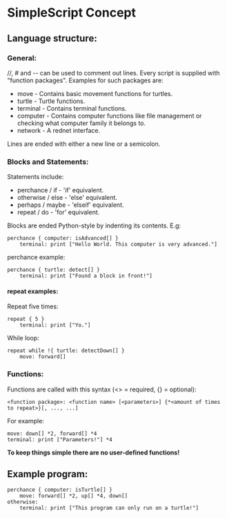 # SimpleScript Concept

## Language structure:

### General:
//, # and -- can be used to comment out lines.
Every script is supplied with "function packages".
Examples for such packages are:
* move - Contains basic movement functions for turtles.
* turtle - Turtle functions.
* terminal - Contains terminal functions.
* computer - Contains computer functions like file management or checking what computer family it belongs to.
* network - A rednet interface.

Lines are ended with either a new line or a semicolon.

### Blocks and Statements:
Statements include:
* perchance / if - 'if' equivalent.
* otherwise / else - 'else' equivalent.
* perhaps / maybe - 'elseif' equivalent.
* repeat / do - 'for' equivalent.

Blocks are ended Python-style by indenting its contents.
E.g:
```
perchance { computer: isAdvanced[] }
	terminal: print ["Hello World. This computer is very advanced."]
```

perchance example:
```
perchance { turtle: detect[] }
	terminal: print ["Found a block in front!"]
```
	
#### repeat examples:
Repeat five times:
```
repeat { 5 }
	terminal: print ["Yo."]
```

While loop:
```
repeat while !{ turtle: detectDown[] }
	move: forward[]
```

### Functions:
Functions are called with this syntax (<> = required, {} = optional):
```
<function package>: <function name> [<parameters>] {*<amount of times to repeat>}[, ..., ...]
```

For example:
```
move: down[] *2, forward[] *4
terminal: print ["Parameters!"] *4
```

**To keep things simple there are no user-defined functions!**

## Example program:
```
perchance { computer: isTurtle[] }
	move: forward[] *2, up[] *4, down[]
otherwise:
	terminal: print ["This program can only run on a turtle!"]
```



